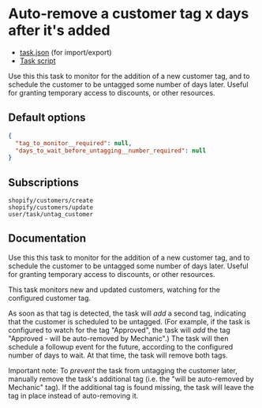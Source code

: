 # Auto-remove a customer tag x days after it's added

* [task.json](../../tasks/auto-remove-a-customer-tag-x-days-after-its-added.json) (for import/export)
* [Task script](./script.liquid)

Use this this task to monitor for the addition of a new customer tag, and to schedule the customer to be untagged some number of days later. Useful for granting temporary access to discounts, or other resources.

## Default options

```json
{
  "tag_to_monitor__required": null,
  "days_to_wait_before_untagging__number_required": null
}
```

## Subscriptions

```liquid
shopify/customers/create
shopify/customers/update
user/task/untag_customer
```

## Documentation

Use this this task to monitor for the addition of a new customer tag, and to schedule the customer to be untagged some number of days later. Useful for granting temporary access to discounts, or other resources.

This task monitors new and updated customers, watching for the configured customer tag.

As soon as that tag is detected, the task will _add_ a second tag, indicating that the customer is scheduled to be untagged. (For example, if the task is configured to watch for the tag "Approved", the task will _add_ the tag "Approved - will be auto-removed by Mechanic".) The task will then schedule a followup event for the future, according to the configured number of days to wait. At that time, the task will remove both tags.

Important note: To _prevent_ the task from untagging the customer later, manually remove the task's additional tag (i.e. the "will be auto-removed by Mechanic" tag). If the additional tag is found missing, the task will leave the tag in place instead of auto-removing it.
